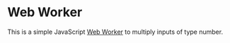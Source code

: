 # Web Worker

This is a simple JavaScript [Web Worker](https://developer.mozilla.org/en-US/docs/Web/API/Web_Workers_API/Using_web_workers) to multiply inputs of type number.
